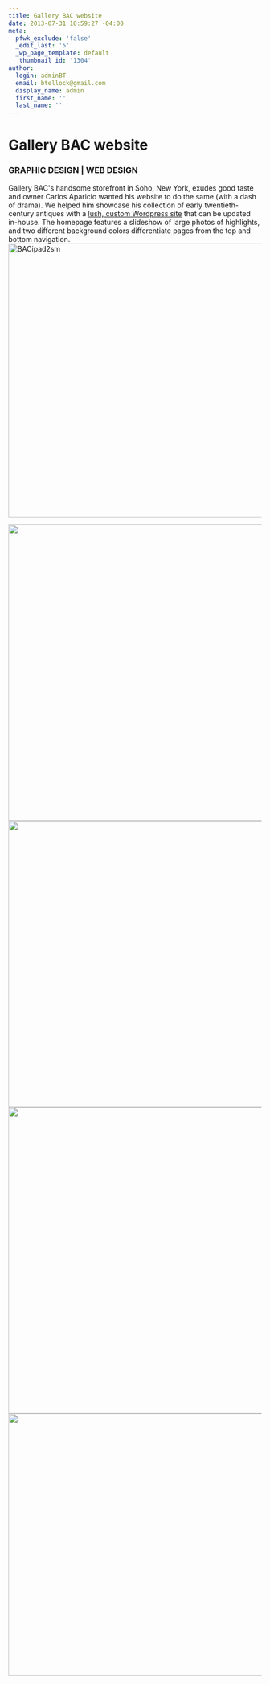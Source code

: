 ```yaml
---
title: Gallery BAC website
date: 2013-07-31 10:59:27 -04:00
meta:
  pfwk_exclude: 'false'
  _edit_last: '5'
  _wp_page_template: default
  _thumbnail_id: '1304'
author:
  login: adminBT
  email: btellock@gmail.com
  display_name: admin
  first_name: ''
  last_name: ''
---
```


<h1>Gallery BAC website</h1>
<h3>GRAPHIC DESIGN | WEB DESIGN</h3>
Gallery BAC's handsome storefront in Soho, New York, exudes good taste and owner Carlos Aparicio wanted his website to do the same (with a dash of drama). We helped him showcase his collection of early twentieth-century antiques with a <a href="http://www.gallerybac.com">lush, custom Wordpress site</a> that can be updated in-house. The homepage features a slideshow of large photos of highlights, and two different background colors differentiate pages from the top and bottom navigation.


<img class="alignleft size-full wp-image-1199" alt="BACipad2sm" src="{{ site.baseurl }}/assets/BACipad2sm.jpg" width="720" height="545" />


<img class="alignleft size-large wp-image-1175" alt="" src="{{ site.baseurl }}/assets/BAChomepage4-740x590.jpg" width="740" height="590" /><img class="alignleft size-large wp-image-1165" alt="" src="{{ site.baseurl }}/assets/BACrecents-740x570.jpg" width="740" height="570" /><img class="alignleft size-large wp-image-1176" alt="" src="{{ site.baseurl }}/assets/BACart-740x610.jpg" width="740" height="610" /><img class="alignleft size-large wp-image-1174" alt="" src="{{ site.baseurl }}/assets/BACsconce-740x522.jpg" width="740" height="522" />
